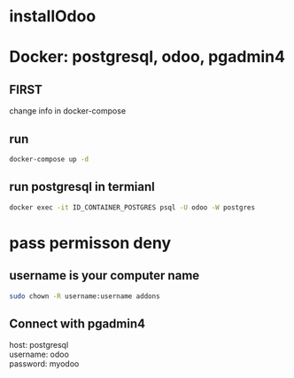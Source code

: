 # installOdoo
# Docker: postgresql, odoo, pgadmin4

## FIRST
change info in docker-compose

## run
```bash
docker-compose up -d
```

## run postgresql in termianl
```bash
docker exec -it ID_CONTAINER_POSTGRES psql -U odoo -W postgres
```

# pass permisson deny
## username is your computer name
```bash
sudo chown -R username:username addons
```

## Connect with pgadmin4  
host: postgresql  
username: odoo  
password: myodoo  
